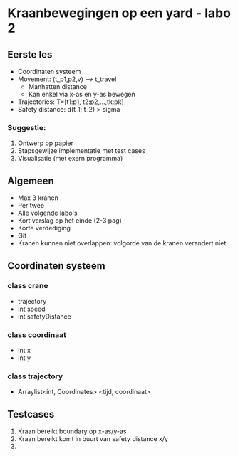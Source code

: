 # Kraanbewegingen op een yard - labo 2

## Eerste les
* Coordinaten systeem
* Movement: (t_p1,p2,v) --> t_travel
    * Manhatten distance
    * Kan enkel via x-as en y-as bewegen
* Trajectories: T=[t1:p1, t2:p2,...,tk:pk]
* Safety distance: d(t_1; t_2) > sigma

### Suggestie:
1. Ontwerp op papier
2. Stapsgewijze implementatie met test cases
3. Visualisatie (met exern programma)

## Algemeen
* Max 3 kranen
* Per twee
* Alle volgende labo's
* Kort verslag op het einde (2-3 pag)
* Korte verdediging
* Git
* Kranen kunnen niet overlappen: volgorde van de kranen verandert niet


## Coordinaten systeem
### class crane
  * trajectory
  * int speed
  * int safetyDistance

### class coordinaat
  * int x
  * int y

### class trajectory
  * Arraylist<int, Coordinates> <tijd, coordinaat>

## Testcases
1. Kraan bereikt boundary op x-as/y-as
2. Kraan bereikt komt in buurt van safety distance x/y
3. 